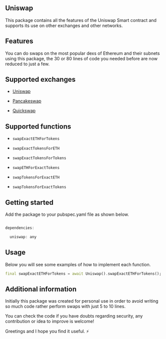 ## Uniswap 

This package contains all the features of the Uniswap Smart contract and supports its use on other exchanges and other networks. 

## Features

You can do swaps on the most popular dexs of Ethereum and their subnets using this package, the 30 or 80 lines of code you needed before are now reduced to just a few.

## Supported exchanges


- [Uniswap](https://app.uniswap.org/)

- [Pancakeswap](https://pancakeswap.finance)

- [Quickswap](https://quickswap.exchange)

## Supported functions 


- `swapExactETHForTokens`

- `swapExactTokensForETH`

- `swapExactTokensForTokens`

- `swapETHForExactTokens`

- `swapTokensForExactETH`

- `swapTokensForExactTokens`

## Getting started

Add the package to your pubspec.yaml file as shown below.
```dart

dependencies:

  uniswap: any

```


## Usage

Below you will see some examples of how to implement each function.

```dart
final swapExactETHForTokens = await Uniswap().swapExactETHForTokens();
```

## Additional information

Initially this package was created for personal use in order to avoid writing so much code rather perform swaps with just 5 to 10 lines.

You can check the code if you have doubts regarding security, any contribution or idea to improve is welcome!

Greetings and I hope you find it useful. ⚡
